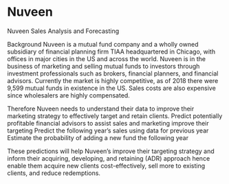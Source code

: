 # Nuveen
Nuveen Sales Analysis and Forecasting

Background
Nuveen is a mutual fund company and a wholly owned subsidiary of financial planning firm TIAA headquartered in Chicago, with offices in major cities in the US and across the world. Nuveen is in the business of marketing and selling mutual funds to investors through investment professionals such as brokers, financial planners, and financial advisors. 
Currently the market is highly competitive, as of 2018 there were 9,599 mutual funds in existence in the US. Sales costs are also expensive since wholesalers are highly compensated.

Therefore Nuveen needs to understand their data to improve their marketing strategy to effectively target and retain clients. 
Predict potentially profitable financial advisors to assist sales and marketing improve their targeting
Predict the following year’s sales using data for previous year
Estimate the probability of adding a new fund the following year

These predictions will help Nuveen’s improve their targeting strategy and inform their acquiring, developing, and retaining (ADR) approach hence enable them acquire new clients cost-effectively, sell more to existing clients, and reduce redemptions.
